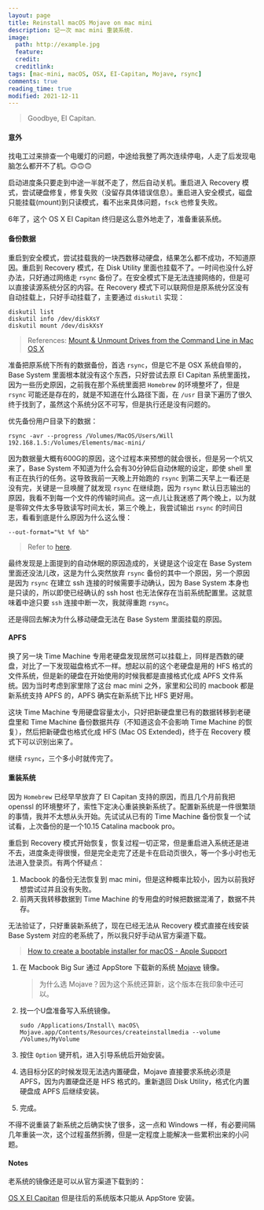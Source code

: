 ```yaml
---
layout: page
title: Reinstall macOS Mojave on mac mini
description: 记一次 mac mini 重装系统.
image:
  path: http://example.jpg
  feature: 
  credit: 
  creditlink:
tags: [mac-mini, macOS, OSX, EI-Capitan, Mojave, rsync]
comments: true
reading_time: true
modified: 2021-12-11
---
```




> Goodbye, EI Capitan.



#### 意外

找电工过来排查一个电暖灯的问题，中途给我整了两次连续停电，人走了后发现电脑怎么都开不了机。🙃🙃🙃

启动进度条只要走到中途一半就不走了，然后自动关机。重启进入 Recovery 模式，尝试硬盘修复，修复失败（没留存具体错误信息）。重启进入安全模式，磁盘只能挂载(mount)到只读模式，看不出来具体问题，`fsck` 也修复失败。

6年了，这个 OS X EI Capitan 终归是这么意外地走了，准备重装系统。



#### 备份数据

重启到安全模式，尝试挂载我的一块西数移动硬盘，结果怎么都不成功，不知道原因。重启到 Recovery 模式，在 Disk Utility 里面也挂载不了。一时间也没什么好办法，只好通过网络走 `rsync` 备份了。在安全模式下是无法连接网络的，但是可以直接读源系统分区的内容。在 Recovery 模式下可以联网但是原系统分区没有自动挂载上，只好手动挂载了，主要通过 `diskutil` 实现：

```
diskutil list
diskutil info /dev/diskXsY
diskutil mount /dev/diskXsY
```

> References: [Mount & Unmount Drives from the Command Line in Mac OS X](https://osxdaily.com/2013/05/13/mount-unmount-drives-from-the-command-line-in-mac-os-x/)

准备把原系统下所有的数据备份，首选 `rsync`，但是它不是 OSX 系统自带的，Base System 里面根本就没有这个东西，只好尝试去原 EI Capitan 系统里面找，因为一些历史原因，之前我在那个系统里面把 `Homebrew` 的环境整坏了，但是 `rsync` 可能还是存在的，就是不知道在什么路径下面，在  `/usr` 目录下遍历了很久终于找到了，虽然这个系统分区不可写，但是执行还是没有问题的。

优先备份用户目录下的数据：

```
rsync -avr --progress /Volumes/MacOS/Users/Will 192.168.1.5:/Volumes/Elements/mac-mini/
```

因为数据量大概有600G的原因，这个过程本来预想的就会很长，但是另一个坑又来了，Base System  不知道为什么会有30分钟后自动休眠的设定，即使 shell 里有正在执行的任务。这导致我前一天晚上开始跑的 `rsync` 到第二天早上一看还是没有完，关键是一旦唤醒了就发现 `rsync` 在继续跑，因为 `rsync` 默认日志输出的原因，我看不到每一个文件的传输时间点。这一点儿让我迷惑了两个晚上，以为就是零碎文件太多导致读写时间太长，第三个晚上，我尝试输出 `rsync` 的时间日志，看看到底是什么原因为什么这么慢：

```
--out-format="%t %f %b"
```

> Refer to [here](https://serverfault.com/a/466107/220191).

最终发现是上面提到的自动休眠的原因造成的，关键是这个设定在 Base System 里面还没法儿改，这是为什么突然放弃 `rsync` 备份的其中一个原因，另一个原因是因为 `rsync` 在建立 ssh 连接的时候需要手动确认，因为 Base System 本身也是只读的，所以即使已经确认的 ssh host 也无法保存在当前系统配置里。这就意味着中途只要 `ssh` 连接中断一次，我就得重跑 `rsync`。

还是得回去解决为什么移动硬盘无法在 Base System 里面挂载的原因。



#### APFS

换了另一块 Time Machine 专用老硬盘发现居然可以挂载上，同样是西数的硬盘，对比了一下发现磁盘格式不一样。想起以前的这个老硬盘是用的 HFS 格式的文件系统，但是新的硬盘在开始使用的时候我都是直接格式化成 APFS 文件系统。因为当时考虑到家里除了这台 mac mini 之外，家里和公司的 macbook 都是新系统支持 APFS 的，APFS 确实在新系统下比 HFS 更好用。

这块 Time Machine 专用硬盘容量太小，只好把新硬盘里已有的数据转移到老硬盘里和 Time Machine 备份数据共存（不知道这会不会影响 Time Machine 的恢复），然后把新硬盘也格式化成 HFS (Mac OS Extended)，终于在 Recovery 模式下可以识别出来了。

继续 `rsync`，三个多小时就传完了。



#### 重装系统

因为 `Homebrew` 已经早早放弃了 EI Capitan 支持的原因，而且几个月前我把 openssl 的环境整坏了，索性下定决心重装换新系统了。配置新系统是一件很繁琐的事情，我并不太想从头开始。先试试从已有的 Time Machine 备份恢复一个试试看，上次备份的是一个10.15 Catalina macbook pro。

重启到 Recovery 模式开始恢复，恢复过程一切正常，但是重启进入系统还是进不去，进度条走得很慢，但是完全走完了还是卡在启动页很久，等一个多小时也无法进入登录页。有两个怀疑点：

1. Macbook 的备份无法恢复到 mac mini，但是这种概率比较小，因为以前我好想尝试过并且没有失败。
2. 前两天我转移数据到 Time Machine 的专用盘的时候把数据混淆了，数据不共存。

无法验证了，只好重装新系统了，现在已经无法从 Recovery 模式直接在线安装 Base System 对应的老系统了，所以我只好手动从官方渠道下载。

> [How to create a bootable installer for macOS - Apple Support](https://support.apple.com/en-us/HT201372)

1. 在 Macbook Big Sur 通过 AppStore 下载新的系统 [Mojave](https://apps.apple.com/us/app/macos-mojave/id1398502828?mt=12) 镜像。

   > 为什么选 Mojave？因为这个系统还算新，这个版本在我印象中还可以。

2. 找一个U盘准备写入系统镜像。

   ```
   sudo /Applications/Install\ macOS\ Mojave.app/Contents/Resources/createinstallmedia --volume /Volumes/MyVolume
   ```

3. 按住 `Option` 键开机，进入引导系统后开始安装。

4. 选目标分区的时候发现无法选内置硬盘，Mojave 直接要求系统必须是 APFS，因为内置硬盘还是 HFS 格式的。重新退回 Disk Utility，格式化内置硬盘成 APFS 后继续安装。

5. 完成。

不得不说重装了新系统之后确实快了很多，这一点和 Windows 一样，有必要间隔几年重装一次，这个过程虽然折腾，但是一定程度上能解决一些累积出来的小问题。



#### Notes

老系统的镜像还是可以从官方渠道下载到的：

[OS X EI Capitan](http://updates-http.cdn-apple.com/2019/cert/061-41424-20191024-218af9ec-cf50-4516-9011-228c78eda3d2/InstallMacOSX.dmg)
但是往后的系统版本只能从 AppStore 安装。

